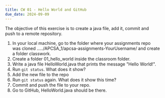 ```yaml
---
title: CW 01 - Hello World and GitHub
due_date: 2024-09-09
---
```


The objective of this exercise is to create a java file, add it, commit and push to a remote repository.

1. In your local machine, go to the folder where your assignments repo was cloned ...../APCSA_1/apcsa-assignments-YourUsername/ and create a folder classwork.
2. Create a folder 01_hello_world inside the classroom folder.
3. Write a java file HelloWorld.java that prints the message "Hello World!".
4. Run `git status`. What does it show?
5. Add the new file to the repo
6. Run `git status` again. What does it show this time?
7. Commit and push the file to your repo.
8. Go to GitHub, HelloWorld.java should be there.
